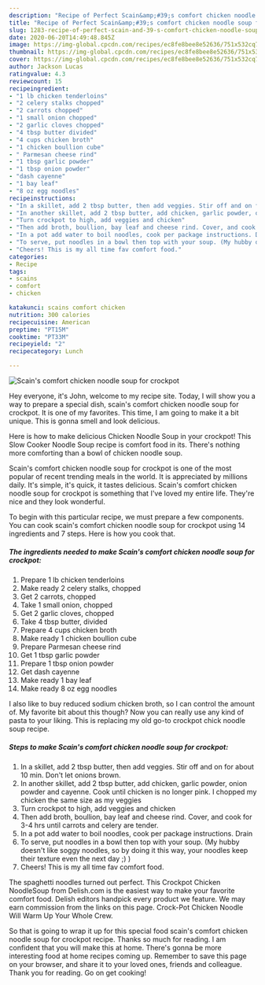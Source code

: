 ```yaml
---
description: "Recipe of Perfect Scain&amp;#39;s comfort chicken noodle soup for crockpot"
title: "Recipe of Perfect Scain&amp;#39;s comfort chicken noodle soup for crockpot"
slug: 1283-recipe-of-perfect-scain-and-39-s-comfort-chicken-noodle-soup-for-crockpot
date: 2020-06-20T14:49:48.845Z
image: https://img-global.cpcdn.com/recipes/ec8fe8bee8e52636/751x532cq70/scains-comfort-chicken-noodle-soup-for-crockpot-recipe-main-photo.jpg
thumbnail: https://img-global.cpcdn.com/recipes/ec8fe8bee8e52636/751x532cq70/scains-comfort-chicken-noodle-soup-for-crockpot-recipe-main-photo.jpg
cover: https://img-global.cpcdn.com/recipes/ec8fe8bee8e52636/751x532cq70/scains-comfort-chicken-noodle-soup-for-crockpot-recipe-main-photo.jpg
author: Jackson Lucas
ratingvalue: 4.3
reviewcount: 15
recipeingredient:
- "1 lb chicken tenderloins"
- "2 celery stalks chopped"
- "2 carrots chopped"
- "1 small onion chopped"
- "2 garlic cloves chopped"
- "4 tbsp butter divided"
- "4 cups chicken broth"
- "1 chicken boullion cube"
- " Parmesan cheese rind"
- "1 tbsp garlic powder"
- "1 tbsp onion powder"
- "dash cayenne"
- "1 bay leaf"
- "8 oz egg noodles"
recipeinstructions:
- "In a skillet, add 2 tbsp butter, then add veggies. Stir off and on for about 10 min. Don&#39;t let onions brown."
- "In another skillet, add 2 tbsp butter, add chicken, garlic powder, onion powder and cayenne. Cook until chicken is no longer pink. I chopped my chicken the same size as my veggies"
- "Turn crockpot to high, add veggies and chicken"
- "Then add broth, boullion, bay leaf and cheese rind. Cover, and cook for 3-4 hrs until carrots and celery are tender."
- "In a pot add water to boil noodles, cook per package instructions. Drain"
- "To serve, put noodles in a bowl then top with your soup. (My hubby doesn&#39;t like soggy noodles, so by doing it this way, your noodles keep their texture even the next day ;) )"
- "Cheers! This is my all time fav comfort food."
categories:
- Recipe
tags:
- scains
- comfort
- chicken

katakunci: scains comfort chicken 
nutrition: 300 calories
recipecuisine: American
preptime: "PT15M"
cooktime: "PT33M"
recipeyield: "2"
recipecategory: Lunch

---
```



![Scain&#39;s comfort chicken noodle soup for crockpot](https://img-global.cpcdn.com/recipes/ec8fe8bee8e52636/751x532cq70/scains-comfort-chicken-noodle-soup-for-crockpot-recipe-main-photo.jpg)

Hey everyone, it's John, welcome to my recipe site. Today, I will show you a way to prepare a special dish, scain&#39;s comfort chicken noodle soup for crockpot. It is one of my favorites. This time, I am going to make it a bit unique. This is gonna smell and look delicious.

Here is how to make delicious Chicken Noodle Soup in your crockpot! This Slow Cooker Noodle Soup recipe is comfort food in its. There&#39;s nothing more comforting than a bowl of chicken noodle soup.

Scain&#39;s comfort chicken noodle soup for crockpot is one of the most popular of recent trending meals in the world. It is appreciated by millions daily. It's simple, it's quick, it tastes delicious. Scain&#39;s comfort chicken noodle soup for crockpot is something that I've loved my entire life. They're nice and they look wonderful.


To begin with this particular recipe, we must prepare a few components. You can cook scain&#39;s comfort chicken noodle soup for crockpot using 14 ingredients and 7 steps. Here is how you cook that.

<!--inarticleads1-->

##### The ingredients needed to make Scain&#39;s comfort chicken noodle soup for crockpot:

1. Prepare 1 lb chicken tenderloins
1. Make ready 2 celery stalks, chopped
1. Get 2 carrots, chopped
1. Take 1 small onion, chopped
1. Get 2 garlic cloves, chopped
1. Take 4 tbsp butter, divided
1. Prepare 4 cups chicken broth
1. Make ready 1 chicken boullion cube
1. Prepare  Parmesan cheese rind
1. Get 1 tbsp garlic powder
1. Prepare 1 tbsp onion powder
1. Get dash cayenne
1. Make ready 1 bay leaf
1. Make ready 8 oz egg noodles


I also like to buy reduced sodium chicken broth, so I can control the amount of. My favorite bit about this though? Now you can really use any kind of pasta to your liking. This is replacing my old go-to crockpot chick noodle soup recipe. 

<!--inarticleads2-->

##### Steps to make Scain&#39;s comfort chicken noodle soup for crockpot:

1. In a skillet, add 2 tbsp butter, then add veggies. Stir off and on for about 10 min. Don&#39;t let onions brown.
1. In another skillet, add 2 tbsp butter, add chicken, garlic powder, onion powder and cayenne. Cook until chicken is no longer pink. I chopped my chicken the same size as my veggies
1. Turn crockpot to high, add veggies and chicken
1. Then add broth, boullion, bay leaf and cheese rind. Cover, and cook for 3-4 hrs until carrots and celery are tender.
1. In a pot add water to boil noodles, cook per package instructions. Drain
1. To serve, put noodles in a bowl then top with your soup. (My hubby doesn&#39;t like soggy noodles, so by doing it this way, your noodles keep their texture even the next day ;) )
1. Cheers! This is my all time fav comfort food.


The spaghetti noodles turned out perfect. This Crockpot Chicken NoodleSoup from Delish.com is the easiest way to make your favorite comfort food. Delish editors handpick every product we feature. We may earn commission from the links on this page. Crock-Pot Chicken Noodle Will Warm Up Your Whole Crew. 

So that is going to wrap it up for this special food scain&#39;s comfort chicken noodle soup for crockpot recipe. Thanks so much for reading. I am confident that you will make this at home. There's gonna be more interesting food at home recipes coming up. Remember to save this page on your browser, and share it to your loved ones, friends and colleague. Thank you for reading. Go on get cooking!
